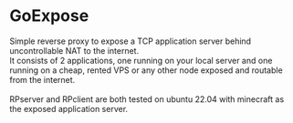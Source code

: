 # GoExpose
Simple reverse proxy to expose a TCP application server behind uncontrollable NAT to the internet.<br>
It consists of 2 applications, one running on your local server and one running on a cheap, rented VPS or any other node exposed and routable from the internet.<br><br>
RPserver and RPclient are both tested on ubuntu 22.04 with minecraft as the exposed application server.

